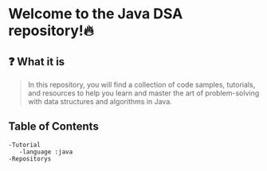 # Welcome to the Java DSA repository!🔥
 
## ❓ What it is
> In this repository, you will find a collection of code samples, tutorials, and  resources to help you learn and master the art of problem-solving with data structures and algorithms in Java.

## Table of Contents
    -Tutorial
       -language :java
    -Repositorys
